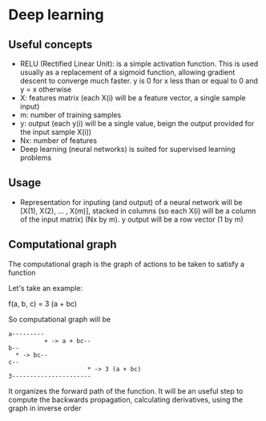 # Deep learning

## Useful concepts

- RELU (Rectified Linear Unit): is a simple activation function. This is used usually as a replacement of a sigmoid function, allowing gradient descent to converge much faster. y is 0 for x less than or equal to 0 and y = x otherwise
- X: features matrix (each X(i) will be a feature vector, a single sample input)
- m: number of training samples
- y: output (each y(i) will be a single value, beign the output provided for the input sample X(i))
- Nx: number of features
- Deep learning (neural networks) is suited for supervised learning problems

## Usage

- Representation for inputing (and output) of a neural network will be [X(1), X(2), ... , X(m)], stacked in columns (so each X(i) will be a column of the input matrix) (Nx by m). y output will be a row vector (1 by m)

## Computational graph

The computational graph is the graph of actions to be taken to satisfy a function

Let's take an example:

f(a, b, c) = 3 (a + bc)

So computational graph will be

```
a---------
          + -> a + bc--
b--
  * -> bc--
c--
                      * -> 3 (a + bc)
3----------------------
```

It organizes the forward path of the function. It will be an useful step to compute the backwards propagation, calculating derivatives, using the graph in inverse order
 